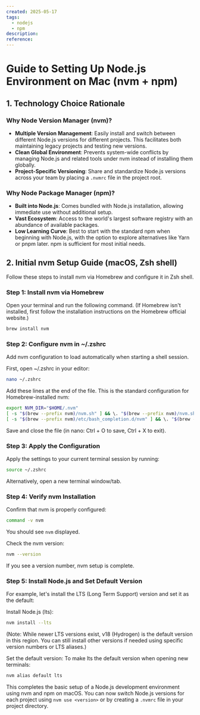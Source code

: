 ```yaml
---
created: 2025-05-17
tags:
  - nodejs
  - npm
description: 
reference:
---
```

# Guide to Setting Up Node.js Environment on Mac (nvm + npm)

## 1. Technology Choice Rationale

### Why Node Version Manager (nvm)?

- **Multiple Version Management**: Easily install and switch between different Node.js versions for different projects. This facilitates both maintaining legacy projects and testing new versions.
- **Clean Global Environment**: Prevents system-wide conflicts by managing Node.js and related tools under nvm instead of installing them globally.
- **Project-Specific Versioning**: Share and standardize Node.js versions across your team by placing a `.nvmrc` file in the project root.

### Why Node Package Manager (npm)?

- **Built into Node.js**: Comes bundled with Node.js installation, allowing immediate use without additional setup.
- **Vast Ecosystem**: Access to the world's largest software registry with an abundance of available packages.
- **Low Learning Curve**: Best to start with the standard npm when beginning with Node.js, with the option to explore alternatives like Yarn or pnpm later. npm is sufficient for most initial needs.

## 2. Initial nvm Setup Guide (macOS, Zsh shell)

Follow these steps to install nvm via Homebrew and configure it in Zsh shell.

### Step 1: Install nvm via Homebrew

Open your terminal and run the following command.
(If Homebrew isn't installed, first follow the installation instructions on the Homebrew official website.)

```bash
brew install nvm
```

### Step 2: Configure nvm in ~/.zshrc

Add nvm configuration to load automatically when starting a shell session.

First, open ~/.zshrc in your editor:
```bash
nano ~/.zshrc
```

Add these lines at the end of the file. This is the standard configuration for Homebrew-installed nvm:
```bash
export NVM_DIR="$HOME/.nvm"
[ -s "$(brew --prefix nvm)/nvm.sh" ] && \. "$(brew --prefix nvm)/nvm.sh"  # This loads nvm
[ -s "$(brew --prefix nvm)/etc/bash_completion.d/nvm" ] && \. "$(brew --prefix nvm)/etc/bash_completion.d/nvm"  # This loads nvm bash_completion
```

Save and close the file (in nano: Ctrl + O to save, Ctrl + X to exit).

### Step 3: Apply the Configuration

Apply the settings to your current terminal session by running:
```bash
source ~/.zshrc
```

Alternatively, open a new terminal window/tab.

### Step 4: Verify nvm Installation

Confirm that nvm is properly configured:
```bash
command -v nvm
```

You should see `nvm` displayed.

Check the nvm version:
```bash
nvm --version
```

If you see a version number, nvm setup is complete.

### Step 5: Install Node.js and Set Default Version

For example, let's install the LTS (Long Term Support) version and set it as the default:

Install Node.js (lts):
```bash
nvm install --lts
```

(Note: While newer LTS versions exist, v18 (Hydrogen) is the default version in this region. You can still install other versions if needed using specific version numbers or LTS aliases.)

Set the default version:
To make lts the default version when opening new terminals:
```bash
nvm alias default lts
```

This completes the basic setup of a Node.js development environment using nvm and npm on macOS.
You can now switch Node.js versions for each project using `nvm use <version>` or by creating a `.nvmrc` file in your project directory.

